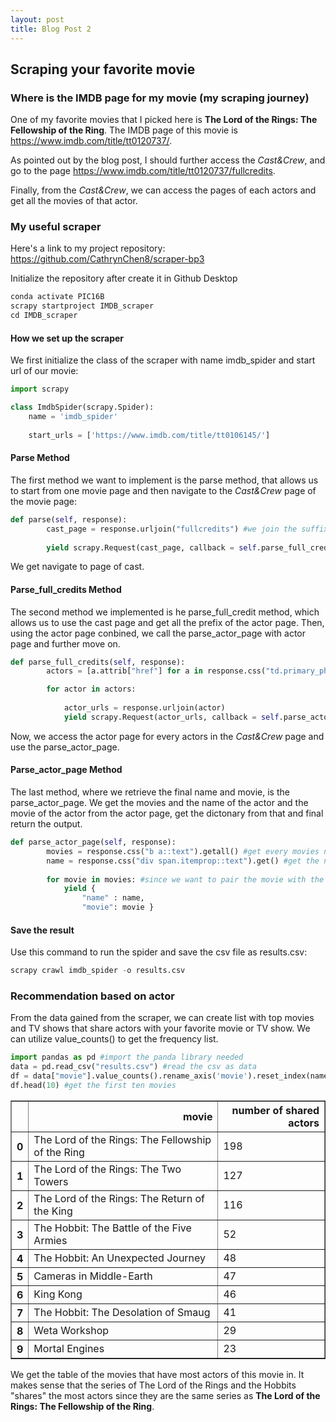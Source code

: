 ```yaml
---
layout: post
title: Blog Post 2
---
```


## Scraping your favorite movie

### Where is the IMDB page for my movie (my scraping journey)

One of my favorite movies that I picked here is **The Lord of the Rings: The Fellowship of the Ring**. The IMDB page of this movie is https://www.imdb.com/title/tt0120737/.

As pointed out by the blog post, I should further access the *Cast&Crew*, and go to the page https://www.imdb.com/title/tt0120737/fullcredits.

Finally, from the *Cast&Crew*, we can access the pages of each actors and get all the movies of that actor.

### My useful scraper

Here's a link to my project repository: https://github.com/CathrynChen8/scraper-bp3

Initialize the repository after create it in Github Desktop

```python
conda activate PIC16B
scrapy startproject IMDB_scraper
cd IMDB_scraper
```

#### How we set up the scraper

We first initialize the class of the scraper with name imdb_spider and start url of our movie:

```python
import scrapy

class ImdbSpider(scrapy.Spider):
    name = 'imdb_spider'
    
    start_urls = ['https://www.imdb.com/title/tt0106145/']

```

#### Parse Method

The first method we want to implement is the parse method, that allows us to start from one movie page and then navigate to the *Cast&Crew* page of the movie page:

```python
def parse(self, response):
        cast_page = response.urljoin("fullcredits") #we join the suffix of the Cast&Crew page to the original page
        
        yield scrapy.Request(cast_page, callback = self.parse_full_credits) #access the parse_full_credits method with the castpage we get
```

We get navigate to page of cast.

#### Parse_full_credits Method

The second method we implemented is he parse_full_credit method, which allows us to use the cast page and get all the prefix of the actor page. Then, using the actor page conbined, we call the parse_actor_page with actor page and further move on.

```python
def parse_full_credits(self, response):
        actors = [a.attrib["href"] for a in response.css("td.primary_photo a")] #get access to the 

        for actor in actors:
    
            actor_urls = response.urljoin(actor)
            yield scrapy.Request(actor_urls, callback = self.parse_actor_page)
```

Now, we access the actor page for every actors in the *Cast&Crew* page and use the parse_actor_page.

#### Parse_actor_page Method

The last method, where we retrieve the final name and movie, is the parse_actor_page. We get the movies and the name of the actor and the movie of the actor from the actor page, get the dictonary from that and final return the output.

```python
def parse_actor_page(self, response):
        movies = response.css("b a::text").getall() #get every movies name of the actor in the actor_page
        name = response.css("div span.itemprop::text").get() #get the name of the actor
        
        for movie in movies: #since we want to pair the movie with the actor, for every movie we pair with the actor name
            yield {
                "name" : name,
                "movie": movie }
```

#### Save the result

Use this command to run the spider and save the csv file as results.csv:

```python
scrapy crawl imdb_spider -o results.csv
```

### Recommendation based on actor

From the data gained from the scraper, we can create list with top movies and TV shows that share actors with your favorite movie or TV show. We can utilize value_counts() to get the frequency list.

```python
import pandas as pd #import the panda library needed
data = pd.read_csv("results.csv") #read the csv as data
df = data["movie"].value_counts().rename_axis('movie').reset_index(name= 'number of shared actors') #use the value_counts() function to help gain the frenquency list of movie column of the data
df.head(10) #get the first ten movies
```
<div>
<style scoped>
    .dataframe tbody tr th:only-of-type {
        vertical-align: middle;
    }

    .dataframe tbody tr th {
        vertical-align: top;
    }

    .dataframe thead th {
        text-align: right;
    }
</style>
<table border="1" class="dataframe">
  <thead>
    <tr style="text-align: right;">
      <th></th>
      <th>movie</th>
      <th>number of shared actors</th>
    </tr>
  </thead>
  <tbody>
    <tr>
      <th>0</th>
      <td>The Lord of the Rings: The Fellowship of the Ring</td>
      <td>198</td>
    </tr>
    <tr>
      <th>1</th>
      <td>The Lord of the Rings: The Two Towers</td>
      <td>127</td>
    </tr>
    <tr>
      <th>2</th>
      <td>The Lord of the Rings: The Return of the King</td>
      <td>116</td>
    </tr>
    <tr>
      <th>3</th>
      <td>The Hobbit: The Battle of the Five Armies</td>
      <td>52</td>
    </tr>
    <tr>
      <th>4</th>
      <td>The Hobbit: An Unexpected Journey</td>
      <td>48</td>
    </tr>
    <tr>
      <th>5</th>
      <td>Cameras in Middle-Earth</td>
      <td>47</td>
    </tr>
    <tr>
      <th>6</th>
      <td>King Kong</td>
      <td>46</td>
    </tr>
    <tr>
      <th>7</th>
      <td>The Hobbit: The Desolation of Smaug</td>
      <td>41</td>
    </tr>
    <tr>
      <th>8</th>
      <td>Weta Workshop</td>
      <td>29</td>
    </tr>
    <tr>
      <th>9</th>
      <td>Mortal Engines</td>
      <td>23</td>
    </tr>
  </tbody>
</table>
</div>


We get the table of the movies that have most actors of this movie in. It makes sense that the series of The Lord of the Rings and the Hobbits "shares" the most actors since they are the same series as **The Lord of the Rings: The Fellowship of the Ring**.






